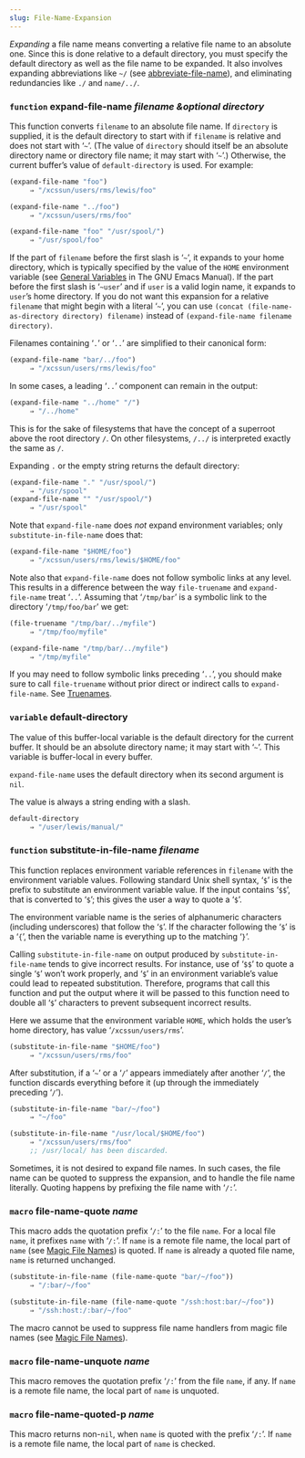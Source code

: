 ```yaml
---
slug: File-Name-Expansion
---
```


*Expanding* a file name means converting a relative file name to an absolute one. Since this is done relative to a default directory, you must specify the default directory as well as the file name to be expanded. It also involves expanding abbreviations like `~/` (see [abbreviate-file-name](/docs/elisp/abbreviate_002dfile_002dname)), and eliminating redundancies like `./` and `name/../`.

### <span className="tag function">`function`</span> **expand-file-name** *filename \&optional directory*

This function converts `filename` to an absolute file name. If `directory` is supplied, it is the default directory to start with if `filename` is relative and does not start with ‘`~`’. (The value of `directory` should itself be an absolute directory name or directory file name; it may start with ‘`~`’.) Otherwise, the current buffer’s value of `default-directory` is used. For example:

```lisp
(expand-file-name "foo")
     ⇒ "/xcssun/users/rms/lewis/foo"
```

```lisp
(expand-file-name "../foo")
     ⇒ "/xcssun/users/rms/foo"
```

```lisp
(expand-file-name "foo" "/usr/spool/")
     ⇒ "/usr/spool/foo"
```

If the part of `filename` before the first slash is ‘`~`’, it expands to your home directory, which is typically specified by the value of the `HOME` environment variable (see [General Variables](https://www.gnu.org/software/emacs/manual/html_mono/emacs.html#General-Variables) in The GNU Emacs Manual). If the part before the first slash is ‘`~user`’ and if `user` is a valid login name, it expands to `user`’s home directory. If you do not want this expansion for a relative `filename` that might begin with a literal ‘`~`’, you can use `(concat (file-name-as-directory directory) filename)` instead of `(expand-file-name filename directory)`.

Filenames containing ‘`.`’ or ‘`..`’ are simplified to their canonical form:

```lisp
(expand-file-name "bar/../foo")
     ⇒ "/xcssun/users/rms/lewis/foo"
```

In some cases, a leading ‘`..`’ component can remain in the output:

```lisp
(expand-file-name "../home" "/")
     ⇒ "/../home"
```

This is for the sake of filesystems that have the concept of a superroot above the root directory `/`. On other filesystems, `/../` is interpreted exactly the same as `/`.

Expanding `.` or the empty string returns the default directory:

```lisp
(expand-file-name "." "/usr/spool/")
     ⇒ "/usr/spool"
(expand-file-name "" "/usr/spool/")
     ⇒ "/usr/spool"
```

Note that `expand-file-name` does *not* expand environment variables; only `substitute-in-file-name` does that:

```lisp
(expand-file-name "$HOME/foo")
     ⇒ "/xcssun/users/rms/lewis/$HOME/foo"
```

Note also that `expand-file-name` does not follow symbolic links at any level. This results in a difference between the way `file-truename` and `expand-file-name` treat ‘`..`’. Assuming that ‘`/tmp/bar`’ is a symbolic link to the directory ‘`/tmp/foo/bar`’ we get:

```lisp
(file-truename "/tmp/bar/../myfile")
     ⇒ "/tmp/foo/myfile"
```

```lisp
(expand-file-name "/tmp/bar/../myfile")
     ⇒ "/tmp/myfile"
```

If you may need to follow symbolic links preceding ‘`..`’, you should make sure to call `file-truename` without prior direct or indirect calls to `expand-file-name`. See [Truenames](/docs/elisp/Truenames).

### <span className="tag variable">`variable`</span> **default-directory**

The value of this buffer-local variable is the default directory for the current buffer. It should be an absolute directory name; it may start with ‘`~`’. This variable is buffer-local in every buffer.

`expand-file-name` uses the default directory when its second argument is `nil`.

The value is always a string ending with a slash.

```lisp
default-directory
     ⇒ "/user/lewis/manual/"
```

### <span className="tag function">`function`</span> **substitute-in-file-name** *filename*

This function replaces environment variable references in `filename` with the environment variable values. Following standard Unix shell syntax, ‘`$`’ is the prefix to substitute an environment variable value. If the input contains ‘`$$`’, that is converted to ‘`$`’; this gives the user a way to quote a ‘`$`’.

The environment variable name is the series of alphanumeric characters (including underscores) that follow the ‘`$`’. If the character following the ‘`$`’ is a ‘`{`’, then the variable name is everything up to the matching ‘`}`’.

Calling `substitute-in-file-name` on output produced by `substitute-in-file-name` tends to give incorrect results. For instance, use of ‘`$$`’ to quote a single ‘`$`’ won’t work properly, and ‘`$`’ in an environment variable’s value could lead to repeated substitution. Therefore, programs that call this function and put the output where it will be passed to this function need to double all ‘`$`’ characters to prevent subsequent incorrect results.

Here we assume that the environment variable `HOME`, which holds the user’s home directory, has value ‘`/xcssun/users/rms`’.

```lisp
(substitute-in-file-name "$HOME/foo")
     ⇒ "/xcssun/users/rms/foo"
```

After substitution, if a ‘`~`’ or a ‘`/`’ appears immediately after another ‘`/`’, the function discards everything before it (up through the immediately preceding ‘`/`’).

```lisp
(substitute-in-file-name "bar/~/foo")
     ⇒ "~/foo"
```

```lisp
(substitute-in-file-name "/usr/local/$HOME/foo")
     ⇒ "/xcssun/users/rms/foo"
     ;; /usr/local/ has been discarded.
```

Sometimes, it is not desired to expand file names. In such cases, the file name can be quoted to suppress the expansion, and to handle the file name literally. Quoting happens by prefixing the file name with ‘`/:`’.

### <span className="tag macro">`macro`</span> **file-name-quote** *name*

This macro adds the quotation prefix ‘`/:`’ to the file `name`. For a local file `name`, it prefixes `name` with ‘`/:`’. If `name` is a remote file name, the local part of `name` (see [Magic File Names](/docs/elisp/Magic-File-Names)) is quoted. If `name` is already a quoted file name, `name` is returned unchanged.

```lisp
(substitute-in-file-name (file-name-quote "bar/~/foo"))
     ⇒ "/:bar/~/foo"
```



```lisp
(substitute-in-file-name (file-name-quote "/ssh:host:bar/~/foo"))
     ⇒ "/ssh:host:/:bar/~/foo"
```

The macro cannot be used to suppress file name handlers from magic file names (see [Magic File Names](/docs/elisp/Magic-File-Names)).

### <span className="tag macro">`macro`</span> **file-name-unquote** *name*

This macro removes the quotation prefix ‘`/:`’ from the file `name`, if any. If `name` is a remote file name, the local part of `name` is unquoted.

### <span className="tag macro">`macro`</span> **file-name-quoted-p** *name*

This macro returns non-`nil`, when `name` is quoted with the prefix ‘`/:`’. If `name` is a remote file name, the local part of `name` is checked.
